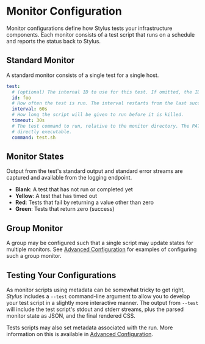 # Monitor Configuration

Monitor configurations define how Stylus tests your infrastructure components. Each monitor consists of a test script that runs on a schedule and reports the status back to Stylus.

## Standard Monitor

A standard monitor consists of a single test for a single host.

```yaml
test:
  # (optional) The internal ID to use for this test. If omitted, the ID is inferred from the monitor directory's name.
  id: foo
  # How often the test is run. The interval restarts from the last success or failure of the test.
  interval: 60s
  # How long the script will be given to run before it is killed.
  timeout: 30s
  # The test command to run, relative to the monitor directory. The PATH is not used and the file must be
  # directly executable.
  command: test.sh
```

## Monitor States

Output from the test's standard output and standard error streams are captured and available from the logging endpoint.

- **Blank**: A test that has not run or completed yet
- **Yellow**: A test that has timed out
- **Red**: Tests that fail by returning a value other than zero
- **Green**: Tests that return zero (success)

## Group Monitor

A group may be configured such that a single script may update states for multiple monitors. See [Advanced Configuration](../advanced.md) for examples of configuring such a group monitor.

## Testing Your Configurations

As monitor scripts using metadata can be somewhat tricky to get right, *Stylus* includes a `--test` command-line argument to allow you to develop your test script in a slightly more interactive manner. The output from `--test` will include the test script's stdout and stderr streams, plus the parsed monitor state as JSON, and the final rendered CSS.

Tests scripts may also set metadata associated with the run. More information on this is available in [Advanced Configuration](../advanced.md). 
